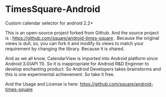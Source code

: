 TimesSquare-Android
===================

Custom calendar selector for android 2.2+


This is an open-source project forked from Github. And the source project is : https://github.com/square/android-times-square . Because the original views is dull, so, you can fork it and modify its views to match your requirement by changing the library. Because it is shared.

And as we all know, CalendarView is imported into Android platform since Android 3.0(API 11). 
So it is inappropriate for Android R&D Enginner to develop enchanting product. So Android Developers takes brainstorms 
and this is one experimental achievement.  So take it free.

And the Usage and License is here: https://github.com/square/android-times-square
